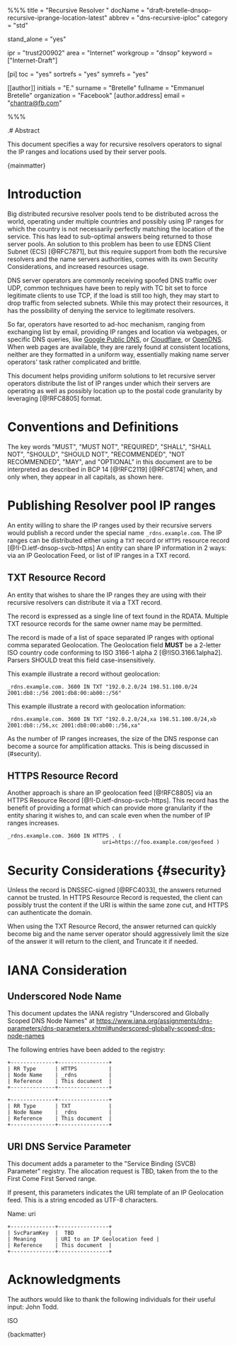 %%%
title = "Recursive Resolver "
docName = "draft-bretelle-dnsop-recursive-iprange-location-latest"
abbrev = "dns-recursive-iploc"
category = "std"

stand_alone = "yes"

ipr = "trust200902"
area = "Internet"
workgroup = "dnsop"
keyword = ["Internet-Draft"]

[pi]
toc = "yes"
sortrefs = "yes"
symrefs = "yes"

[[author]]
initials = "E."
surname = "Bretelle"
fullname = "Emmanuel Bretelle"
organization = "Facebook"
  [author.address]
  email = "chantra@fb.com"

%%%

.# Abstract

This document specifies a way for recursive resolvers operators to signal the IP ranges and locations used by their server pools.

{mainmatter}

# Introduction

Big distributed recursive resolver pools tend to be distributed across the world, operating under multiple countries and possibly using IP ranges for which the country is not necessarily perfectly matching the location of the service. This has lead to sub-optimal answers being returned to those server pools. An solution to this problem has been to use EDNS Client Subnet (ECS) [@RFC7871], but this require support
from both the recursive resolvers and the name servers authorities, comes with its own Security Considerations, and increased resources usage.

DNS server operators are commonly receiving spoofed DNS traffic over UDP, common techniques have been to reply with TC bit set to force legitimate clients to use TCP, if the load is still too high, they may start to drop traffic from selected subnets. While this may protect their resources, it has the possibility of denying the service to legitimate resolvers.

So far, operators have resorted to ad-hoc mechanism, ranging from exchanging list by email, providing IP ranges and location via webpages, or specific DNS queries, like [Google Public DNS](https://developers.google.com/speed/public-dns/faq#locations_of_ip_address_ranges_google_public_dns_uses_to_send_queries), or [Cloudflare](https://www.cloudflare.com/ips/), or [OpenDNS](https://www.opendns.com/data-center-locations/). When web pages are available, they are rarely found at consistent locations, neither are they formatted in a uniform way, essentially making name server operators' task rather complicated and brittle.

This document helps providing uniform solutions to let recursive server operators distribute the list of IP ranges under which their servers are operating as well as possibly location up to the postal code granularity by leveraging [@!RFC8805] format.



# Conventions and Definitions

The key words "MUST", "MUST NOT", "REQUIRED", "SHALL", "SHALL NOT", "SHOULD", "SHOULD NOT", "RECOMMENDED", "NOT RECOMMENDED", "MAY", and "OPTIONAL" in this document are to be interpreted as described in BCP 14 [@!RFC2119] [@RFC8174] when, and only when, they appear in all capitals, as shown here.

# Publishing Resolver pool IP ranges

An entity willing to share the IP ranges used by their recursive servers would publish a record under the special name `_rdns.example.com`. The IP ranges can be distributed either using a `TXT` record or `HTTPS` resource record [@!I-D.ietf-dnsop-svcb-https]
An entity can share IP information in 2 ways: via an IP Geolocation Feed, or list of IP ranges in a TXT record.

## TXT Resource Record

An entity that wishes to share the IP ranges they are using with their recursive resolvers can distribute it via a TXT record.

The record is expressed as a single line of text found in the RDATA. Multiple TXT resource records for the same owner name may be permitted.

The record is made of a list of space separated IP ranges with optional comma separated Geolocation. The Geolocation field **MUST** be a 2-letter ISO country code conforming to ISO 3166-1 alpha 2 [@!ISO.3166.1alpha2]. Parsers SHOULD treat this field case-insensitively.

This example illustrate a record without geolocation:
```
_rdns.example.com. 3600 IN TXT "192.0.2.0/24 198.51.100.0/24 2001:db8::/56 2001:db8:00:ab00::/56"
```

This example illustrate a record with geolocation information:

```
_rdns.example.com. 3600 IN TXT "192.0.2.0/24,xa 198.51.100.0/24,xb 2001:db8::/56,xc 2001:db8:00:ab00::/56,xa"
```

As the number of IP ranges increases, the size of the DNS response can become a source for amplification attacks. This is being discussed in (#security).

## HTTPS Resource Record

Another approach is share an IP geolocation feed [@!RFC8805] via an HTTPS Resource Record [@!I-D.ietf-dnsop-svcb-https]. This record has the benefit of providing a format which can provide more granularity if the entity sharing it wishes to, and can scale even when the number of IP ranges increases.

```
_rdns.example.com. 3600 IN HTTPS . (
                              uri=https://foo.example.com/geofeed )
```


# Security Considerations {#security}

Unless the record is DNSSEC-signed [@RFC4033], the answers returned cannot be trusted. In HTTPS Resource Record is requested, the client can possibly trust the content if the URI is within the same zone cut, and HTTPS can authenticate the domain.

When using the TXT Resource Record, the answer returned can quickly become big and the name server operator should aggressively limit the size of the answer it will return to the client, and Truncate it if needed.

# IANA Consideration

## Underscored Node Name

This document updates the IANA registry "Underscored and Globally Scoped DNS Node Names" at https://www.iana.org/assignments/dns-parameters/dns-parameters.xhtml#underscored-globally-scoped-dns-node-names

The following entries have been added to the registry:

~~~ ascii-art
+--------------+----------------+
| RR Type      | HTTPS          |
| Node Name    | _rdns          |
| Reference    | This document  |
+--------------+----------------+

+--------------+----------------+
| RR Type      | TXT            |
| Node Name    | _rdns          |
| Reference    | This document  |
+--------------+----------------+
~~~

## URI DNS Service Parameter

This document adds a parameter to the "Service Binding (SVCB)
Parameter" registry.  The allocation request is TBD, taken from the
to the First Come First Served range.

If present, this parameters indicates the URI template of an IP Geolocation feed. This
is a string encoded as UTF-8 characters.

Name:  uri

~~~ ascii-art
+--------------+----------------+
| SvcParamKey  |  TBD           |
| Meaning      | URI to an IP Geolocation feed |
| Reference    | This document  |
+--------------+----------------+
~~~

# Acknowledgments

The authors would like to thank the following individuals for their useful input: John Todd.

<reference anchor='ISO.3166.1alpha2' target='http://www.iso.org/iso/home/standards/country_codes/iso-3166-1_decoding_table.htm'>
    <front>
        <title>ISO 3166-1 decoding table</title>
        <author fullname='ISO'>
            <organization>ISO</organization>
        </author>
    </front>
</reference>

{backmatter}
